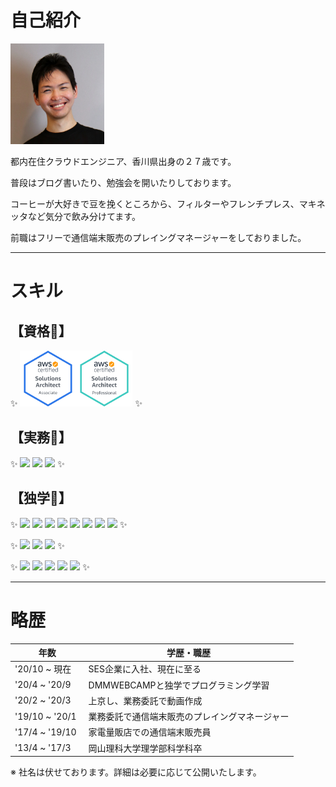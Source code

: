 # 自己紹介
<img src="img/selfy.JPG" width=150>


都内在住クラウドエンジニア、香川県出身の２７歳です。

普段はブログ書いたり、勉強会を開いたりしております。


コーヒーが大好きで豆を挽くところから、フィルターやフレンチプレス、マキネッタなど気分で飲み分けてます。

前職はフリーで通信端末販売のプレイングマネージャーをしておりました。

---

# スキル

<!-- バッヂはここから　https://shields.io -->
## 【資格📖】
✨
<a href="https://www.credly.com/users/ryusuke-oyama/badges"><img src="img/aws-certified-solutions-architect-associate.png" width=90><img src="img/aws-certified-solutions-architect-professional.png" width=90></a>
✨
## 【実務🚀】
✨
![](https://img.shields.io/static/v1?label=&message=Azure&color=blue&style=for-the-badge&logo=microsoftazure)
![](https://img.shields.io/static/v1?label=&message=Intune&color=blueviolet&style=for-the-badge&logo=springsecurity&logoColor=white)
![](https://img.shields.io/static/v1?label=&message=AWS&color=black&style=for-the-badge&logo=amazonaws&logoColor=orange)
✨

## 【独学💪】
✨
![](https://img.shields.io/badge/HTML5-E34F26?style=for-the-badge&logo=html5&logoColor=white)
![](https://img.shields.io/badge/JavaScript-F7DF1E?style=for-the-badge&logo=javascript&logoColor=black)
![](https://img.shields.io/badge/CSS3-1572B6?style=for-the-badge&logo=css3&logoColor=white)
![](https://img.shields.io/badge/Markdown-000000?style=for-the-badge&logo=markdown&logoColor=white)
![](https://img.shields.io/static/v1?label=&message=Java&color=007396&style=for-the-badge&logo=java&logoColor=white)
![](https://img.shields.io/static/v1?label=&message=Ruby&color=CC342D&style=for-the-badge&logo=ruby&logoColor=white)
![](https://img.shields.io/static/v1?label=&message=PHP&color=777BB4&style=for-the-badge&logo=php&logoColor=black)
![](https://img.shields.io/static/v1?label=&message=AWS&color=black&style=for-the-badge&logo=amazonaws&logoColor=orange)
✨

✨
![](https://img.shields.io/static/v1?label=&message=RubyonRails&color=CC0000&style=for-the-badge&logo=rubyonrails&logoColor=white)
![](https://img.shields.io/static/v1?label=&message=Vue.js&color=4FC08D&style=for-the-badge&logo=vue.js&logoColor=black)
![](https://img.shields.io/static/v1?label=&message=Laravel&color=FF2D20&style=for-the-badge&logo=laravel&logoColor=black)
✨

✨
![](https://img.shields.io/static/v1?label=&message=XAMPP&color=FB7A24&style=for-the-badge&logo=xampp&logoColor=black)
![](https://img.shields.io/badge/git-%23F05033.svg?style=for-the-badge&logo=git&logoColor=white)
![](https://img.shields.io/static/v1?label=&message=Github&color=181717&style=for-the-badge&logo=github&logoColor=white)
![](https://img.shields.io/static/v1?label=&message=Homebrew&color=FBB040&style=for-the-badge&logo=homebrew&logoColor=black)
![](https://img.shields.io/static/v1?label=&message=Docker&color=2496ED&style=for-the-badge&logo=docker&logoColor=black)
✨

---
# 略歴

| 年数 | 学歴・職歴 |
| --  | -- |
| '20/10 ~ 現在 | SES企業に入社、現在に至る |
| '20/4 ~ '20/9 | DMMWEBCAMPと独学でプログラミング学習 |
| '20/2 ~ '20/3 | 上京し、業務委託で動画作成 |
| '19/10 ~ '20/1 | 業務委託で通信端末販売のプレイングマネージャー |
| '17/4 ~ '19/10 | 家電量販店での通信端末販売員 |
| '13/4 ~ '17/3　| 岡山理科大学理学部科学科卒 |

※ 社名は伏せております。詳細は必要に応じて公開いたします。
